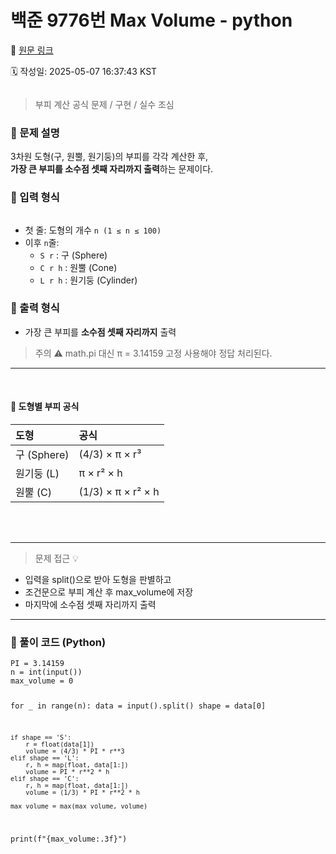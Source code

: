 # 백준 9776번 Max Volume - python

🔗 [원문 링크](https://velog.io/@tjeudeud/%EB%B0%B1%EC%A4%80-9776%EB%B2%88-Max-Volume-python)

🗓 작성일: 2025-05-07 16:37:43 KST

<p><img alt="" src="https://velog.velcdn.com/images/tjeudeud/post/6c7eb082-8c16-4e04-951d-c3fc2b244182/image.png" /></p>
<blockquote>
<p>부피 계산 공식 문제 / 구현 / 실수 조심</p>
</blockquote>
<h3 id="📘-문제-설명">📘 문제 설명</h3>
<p>3차원 도형(구, 원뿔, 원기둥)의 부피를 각각 계산한 후,<br /><strong>가장 큰 부피를 소수점 셋째 자리까지 출력</strong>하는 문제이다.</p>
<h3 id="🔹-입력-형식">🔹 입력 형식</h3>
<p><img alt="" src="https://velog.velcdn.com/images/tjeudeud/post/d3402ed8-8cef-4c65-a23a-6fd000cd428d/image.png" /></p>
<ul>
<li>첫 줄: 도형의 개수 <code>n (1 ≤ n ≤ 100)</code></li>
<li>이후 <code>n</code>줄:<ul>
<li><code>S r</code> : 구 (Sphere)</li>
<li><code>C r h</code> : 원뿔 (Cone)</li>
<li><code>L r h</code> : 원기둥 (Cylinder)</li>
</ul>
</li>
</ul>
<h3 id="🔹-출력-형식">🔹 출력 형식</h3>
<ul>
<li>가장 큰 부피를 <strong>소수점 셋째 자리까지</strong> 출력</li>
</ul>
<blockquote>
<p>주의  ⚠️
 math.pi 대신 π = 3.14159 고정 사용해야 정답 처리된다.</p>
</blockquote>
<hr />
<br />
<h4>📌 도형별 부피 공식</h4>
<table style="width: 100%; text-align: left;">
  <thead>
    <tr>
      <th>도형</th>
      <th>공식</th>
    </tr>
  </thead>
  <tbody>
    <tr>
      <td>구 (Sphere)</td>
      <td>(4/3) × π × r³</td>
    </tr>
    <tr>
      <td>원기둥 (L)</td>
      <td>π × r² × h</td>
    </tr>
    <tr>
      <td>원뿔 (C)</td>
      <td>(1/3) × π × r² × h</td>
    </tr>
  </tbody>
</table>

<br />
<br />

<hr />
<blockquote>
<p>문제 접근 💡 </p>
</blockquote>
<ul>
<li>입력을 split()으로 받아 도형을 판별하고</li>
<li>조건문으로 부피 계산 후 max_volume에 저장</li>
<li>마지막에 소수점 셋째 자리까지 출력</li>
</ul>
<hr />
<h3 id="🧾-풀이-코드-python">🧾 풀이 코드 (Python)</h3>
<pre><code>PI = 3.14159
n = int(input())
max_volume = 0

for _ in range(n):
    data = input().split()
    shape = data[0]

    if shape == 'S':
        r = float(data[1])
        volume = (4/3) * PI * r**3
    elif shape == 'L':
        r, h = map(float, data[1:])
        volume = PI * r**2 * h
    elif shape == 'C':
        r, h = map(float, data[1:])
        volume = (1/3) * PI * r**2 * h

    max_volume = max(max_volume, volume)

print(f&quot;{max_volume:.3f}&quot;)
</code></pre>